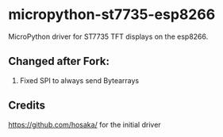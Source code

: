 # micropython-st7735-esp8266
MicroPython driver for ST7735 TFT displays on the esp8266.

## Changed after Fork:
1. Fixed SPI to always send Bytearrays

## Credits
https://github.com/hosaka/ for the initial driver
